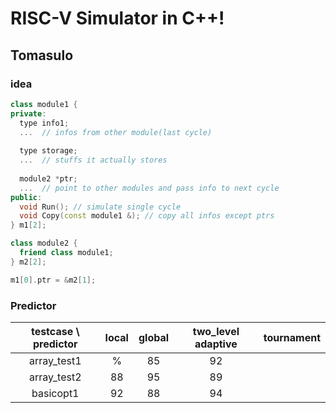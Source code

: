 # RISC-V Simulator in C++!

## Tomasulo

### idea

``` c++
class module1 {
private:
  type info1;
  ...  // infos from other module(last cycle)
  
  type storage;
  ...  // stuffs it actually stores
  
  module2 *ptr;
  ...  // point to other modules and pass info to next cycle
public:
  void Run(); // simulate single cycle
  void Copy(const module1 &); // copy all infos except ptrs
} m1[2];

class module2 {
  friend class module1;
} m2[2];

m1[0].ptr = &m2[1];

```

### Predictor

| testcase \ predictor | local | global | two_level adaptive |  tournament  |
|:--------------------:|:-----:|:------:|:------------------:|:------------:|
|     array_test1      |   %   |   85   |         92         |              |
|     array_test2      |  88   |   95   |         89         |              |
|      basicopt1       |  92   |   88   |         94         |              |
